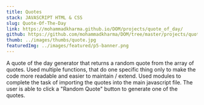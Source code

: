 ```yaml
---
title: Quotes
stack: JAVASCRIPT HTML & CSS
slug: Quote-Of-The-Day
link: https://mohammadkharma.github.io/DOM/projects/quote_of_day/
github: https://github.com/mohammadkharma/DOM/tree/master/projects/quote_of_day
thumb: ../images/thumbs/quote.jpg
featuredImg: ../images/featured/p5-banner.png
---
```


A quote of the day generator that returns a random quote from the array of quotes. Used multiple functions, that do one specific thing only to make the code more readable and easier to maintain / extend. Used modules to complete the task of importing the quotes into the main javascript file. The user is able to click a "Random Quote" button to generate one of the quotes.
